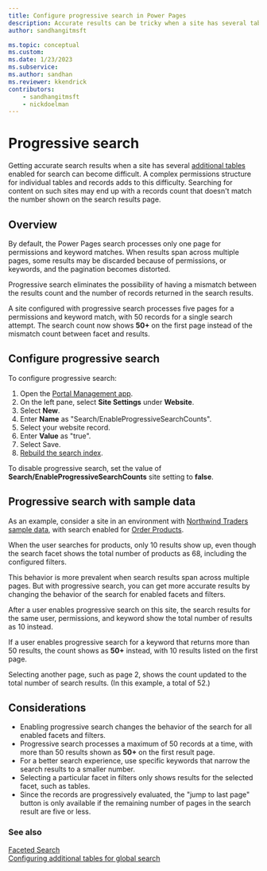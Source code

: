 ```yaml
---
title: Configure progressive search in Power Pages
description: Accurate results can be tricky when a site has several tables enabled for search. Learn how to configure progressive search to ensure accurate record counts.
author: sandhangitmsft

ms.topic: conceptual
ms.custom: 
ms.date: 1/23/2023
ms.subservice: 
ms.author: sandhan
ms.reviewer: kkendrick
contributors:
    - sandhangitmsft
    - nickdoelman
---
```


# Progressive search

Getting accurate search results when a site has several [additional tables](additional-tables.md) enabled for search can become difficult. A complex permissions structure for individual tables and records adds to this difficulty. Searching for content on such sites may end up with a records count that doesn't match the number shown on the search results page.

## Overview

By default, the Power Pages search processes only one page for permissions and keyword matches. When results span across multiple pages, some results may be discarded because of permissions, or keywords, and the pagination becomes distorted.

Progressive search eliminates the possibility of having a mismatch between the results count and the number of records returned in the search results.

A site configured with progressive search processes five pages for a permissions and keyword match, with 50 records for a single search attempt. The search count now shows **50+** on the first page instead of the mismatch count between facet and results.

## Configure progressive search

To configure progressive search:

1. Open the [Portal Management app](../portal-management-app.md).
1. On the left pane, select **Site Settings** under **Website**.
1. Select **New**.
1. Enter **Name** as "Search/EnableProgressiveSearchCounts".
1. Select your website record.
1. Enter **Value** as "true".
1. Select Save.
1. [Rebuild the search index](additional-tables.md#step-6-rebuild-the-search-index).

To disable progressive search, set the value of **Search/EnableProgressiveSearchCounts** site setting to **false**.

## Progressive search with sample data

As an example, consider a site in an environment with [Northwind Traders sample data](/power-apps/maker/canvas-apps/northwind-install), with search enabled for [Order Products](additional-tables.md).

When the user searches for products, only 10 results show up, even though the search facet shows the total number of products as 68, including the configured filters.

This behavior is more prevalent when search results span across multiple pages. But with progressive search, you can get more accurate results by changing the behavior of the search for enabled facets and filters.

After a user enables progressive search on this site, the search results for the same user, permissions, and keyword show the total number of results as 10 instead.

If a user enables progressive search for a keyword that returns more than 50 results, the count shows as **50+** instead, with 10 results listed on the first page.

Selecting another page, such as page 2, shows the count updated to the total number of search results. (In this example, a total of 52.)

## Considerations

- Enabling progressive search changes the behavior of the search for all enabled facets and filters.
- Progressive search processes a maximum of 50 records at a time, with more than 50 results shown as **50+** on the first result page.
- For a better search experience, use specific keywords that narrow the search results to a smaller number.
- Selecting a particular facet in filters only shows results for the selected facet, such as tables.
- Since the records are progressively evaluated, the "jump to last page" button is only available if the remaining number of pages in the search result are five or less.

### See also

[Faceted Search](faceted.md) <br />
[Configuring additional tables for global search](additional-tables.md)
